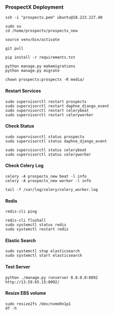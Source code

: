### ProspectX Deployment


```
ssh -i "prospectx.pem" ubuntu@18.223.227.40
```

```
sudo su
cd /home/prospectx/prospectx_new
```

```
source venv/bin/activate
```

```
git pull
```

```
pip install -r requirements.txt
```

```
python manage.py makemigrations
python manage.py migrate
```

```
chown prospectx:prospectx -R media/
```

#### Restart Services
```
sudo supervisorctl restart prospectx
sudo supervisorctl restart daphne_django_event
sudo supervisorctl restart celerybeat
sudo supervisorctl restart celeryworker
```


#### Check Status
```
sudo supervisorctl status prospectx
sudo supervisorctl status daphne_django_event

sudo supervisorctl status celerybeat
sudo supervisorctl status celeryworker
```

#### Check Celery Log
```
celery -A prospectx_new beat -l info
celery -A prospectx_new worker -l info

tail -f /var/log/celery/celery_worker.log
```

#### Redis
```
redis-cli ping

redis-cli flushall
sudo systemctl status redis
sudo systemctl restart redis
```

#### Elastic Search
```
sudo systemctl stop elasticsearch
sudo systemctl start elasticsearch
```

#### Test Server
```
python ./manage.py runserver 0.0.0.0:8092
http://13.59.65.15:8092/
```

#### Resize EBS volume
```
sudo resize2fs /dev/nvme0n1p1
df -h
```